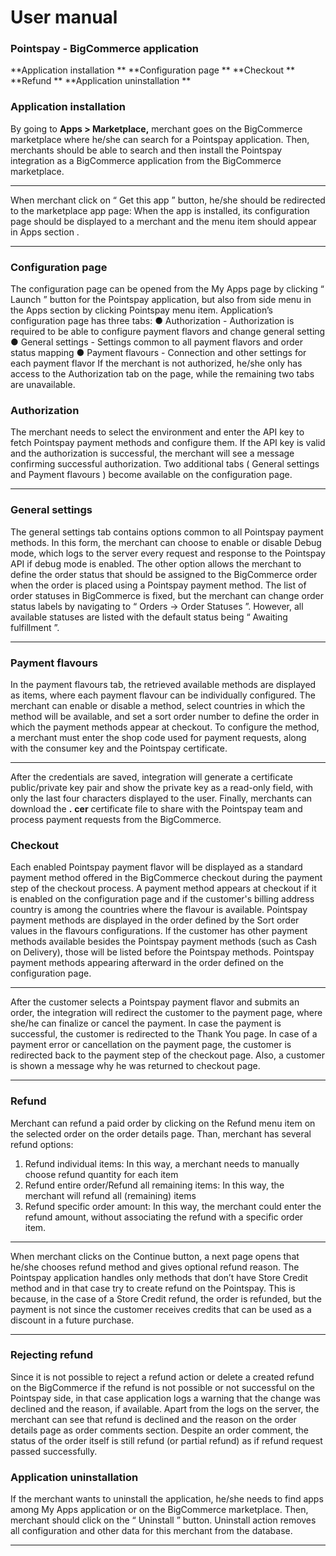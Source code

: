 # User manual
### Pointspay - BigCommerce application
**Application installation ** 
**Configuration page ** 
**Checkout ** 
**Refund ** 
**Application uninstallation ** 
### Application installation
By going to **Apps > Marketplace,** merchant goes on the BigCommerce marketplace where
he/she can search for a Pointspay application.
Then, merchants should be able to search and then install the Pointspay integration as a
BigCommerce application from the BigCommerce marketplace.

---

When merchant click on “ Get this app ” button, he/she should be redirected to the marketplace
app page:
When the app is installed, its configuration page should be displayed to a merchant and the
menu item should appear in Apps section .

---

### Configuration page
The configuration page can be opened from the My Apps page by clicking “ Launch ” button for
the Pointspay application, but also from side menu in the Apps section by clicking Pointspay
menu item.
Application’s configuration page has three tabs:
● Authorization - Authorization is required to be able to configure payment flavors and
change general setting
● General settings - Settings common to all payment flavors and order status mapping
● Payment flavours - Connection and other settings for each payment flavor
If the merchant is not authorized, he/she only has access to the Authorization tab on the page,
while the remaining two tabs are unavailable.
### Authorization
The merchant needs to select the environment and enter the API key to fetch Pointspay
payment methods and configure them.
If the API key is valid and the authorization is successful, the merchant will see a message
confirming successful authorization. Two additional tabs ( General settings and Payment
flavours ) become available on the configuration page.

---

### General settings
The general settings tab contains options common to all Pointspay payment methods. In this
form, the merchant can choose to enable or disable Debug mode, which logs to the server
every request and response to the Pointspay API if debug mode is enabled.
The other option allows the merchant to define the order status that should be assigned to the
BigCommerce order when the order is placed using a Pointspay payment method. The list of
order statuses in BigCommerce is fixed, but the merchant can change order status labels by
navigating to “ Orders → Order Statuses ”. However, all available statuses are listed with the
default status being “ Awaiting fulfillment ”.

---

### Payment flavours
In the payment flavours tab, the retrieved available methods are displayed as items, where each
payment flavour can be individually configured.
The merchant can enable or disable a method, select countries in which the method will be
available, and set a sort order number to define the order in which the payment methods appear
at checkout. To configure the method, a merchant must enter the shop code used for payment
requests, along with the consumer key and the Pointspay certificate.

---

After the credentials are saved, integration will generate a certificate public/private key pair and
show the private key as a read-only field, with only the last four characters displayed to the user.
Finally, merchants can download the **.** **cer** certificate file to share with the Pointspay team and
process payment requests from the BigCommerce.
### Checkout
Each enabled Pointspay payment flavor will be displayed as a standard payment method offered
in the BigCommerce checkout during the payment step of the checkout process.
A payment method appears at checkout if it is enabled on the configuration page and if the
customer's billing address country is among the countries where the flavour is available.
Pointspay payment methods are displayed in the order defined by the Sort order values in the
flavours configurations.
If the customer has other payment methods available besides the Pointspay payment methods
(such as Cash on Delivery), those will be listed before the Pointspay methods. Pointspay
payment methods appearing afterward in the order defined on the configuration page.

---

After the customer selects a Pointspay payment flavor and submits an order, the integration will
redirect the customer to the payment page, where she/he can finalize or cancel the payment.
In case the payment is successful, the customer is redirected to the Thank You page.
In case of a payment error or cancellation on the payment page, the customer is redirected back
to the payment step of the checkout page. Also, a customer is shown a message why he was
returned to checkout page.

---

### Refund
Merchant can refund a paid order by clicking on the Refund menu item on the selected order on
the order details page. Than, merchant has several refund options:
1. Refund individual items: In this way, a merchant needs to manually choose refund
quantity for each item
2. Refund entire order/Refund all remaining items: In this way, the merchant will refund all
(remaining) items
3. Refund specific order amount: In this way, the merchant could enter the refund amount,
without associating the refund with a specific order item.

---

When merchant clicks on the Continue button, a next page opens that he/she chooses refund
method and gives optional refund reason.
The Pointspay application handles only methods that don’t have Store Credit method and in that
case try to create refund on the Pointspay. This is because, in the case of a Store Credit refund,
the order is refunded, but the payment is not since the customer receives credits that can be
used as a discount in a future purchase.

---

### Rejecting refund
Since it is not possible to reject a refund action or delete a created refund on the BigCommerce
if the refund is not possible or not successful on the Pointspay side, in that case application logs
a warning that the change was declined and the reason, if available.
Apart from the logs on the server, the merchant can see that refund is declined and the reason
on the order details page as order comments section. Despite an order comment, the status of
the order itself is still refund (or partial refund) as if refund request passed successfully.
### Application uninstallation
If the merchant wants to uninstall the application, he/she needs to find apps among My Apps
application or on the BigCommerce marketplace. Then, merchant should click on the “ Uninstall ”
button. Uninstall action removes all configuration and other data for this merchant from the
database.

---